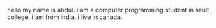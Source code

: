 hello my name is abdul.
i am a computer programming student in sault college.
i am from india.
i live in canada.